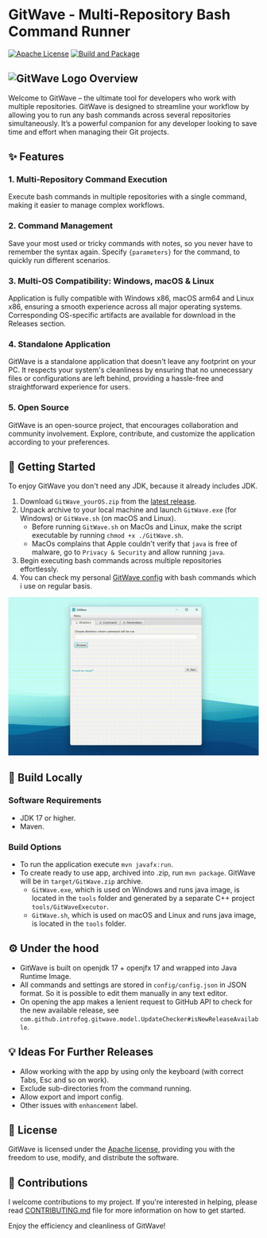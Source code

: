 # GitWave - Multi-Repository Bash Command Runner
[![Apache License](https://img.shields.io/badge/license-Apache%20License%202.0-blue.svg)](https://github.com/introfog/GitWave/blob/master/LICENSE.md)
[![Build and Package](https://github.com/introfog/GitWave/actions/workflows/maven.yml/badge.svg?branch=master)](https://github.com/introfog/GitWave/actions/workflows/maven.yml)

## <img src="./src/main/resources/logo32.png"  alt="GitWave Logo"> Overview
Welcome to GitWave – the ultimate tool for developers who work with multiple repositories. GitWave is 
designed to streamline your workflow by allowing you to run any bash commands across several repositories simultaneously.
It’s a powerful companion for any developer looking to save time and effort when managing their Git projects.

## :sparkles: Features
### 1. Multi-Repository Command Execution
Execute bash commands in multiple repositories with a single command, making it easier to manage complex workflows.
### 2. Command Management
Save your most used or tricky commands with notes, so you never have to remember the syntax again. 
Specify `{parameters}` for the command, to quickly run different scenarios.
### 3. Multi-OS Compatibility: Windows, macOS & Linux
Application is fully compatible with Windows x86, macOS arm64 and Linux x86, ensuring a smooth experience across all major operating systems. 
Corresponding OS-specific artifacts are available for download in the Releases section.
### 4. Standalone Application
GitWave is a standalone application that doesn't leave any footprint on your PC. It respects your 
system's cleanliness by ensuring that no unnecessary files or configurations are left behind, 
providing a hassle-free and straightforward experience for users.
### 5. Open Source
GitWave is an open-source project, that encourages collaboration and community involvement. 
Explore, contribute, and customize the application according to your preferences.

## :checkered_flag: Getting Started
To enjoy GitWave you don't need any JDK, because it already includes JDK.
1. Download `GitWave_yourOS.zip` from the [latest release](https://github.com/introfog/GitWave/releases).
2. Unpack archive to your local machine and launch `GitWave.exe` (for Windows) or `GitWave.sh` (on macOS and Linux).
   - Before running `GitWave.sh` on MacOs and Linux, make the script executable by running `chmod +x ./GitWave.sh`.
   - MacOs complains that Apple couldn't verify that `java` is free of malware, go to `Privacy & Security` and allow running `java`.
4. Begin executing bash commands across multiple repositories effortlessly.
5. You can check my personal [GitWave config](https://gist.github.com/introfog/10a0a3f6c0b069c4132f8ac18b73dff5) with bash commands which i use on regular basis.

<img src=samples/Sample_Saved_Commands.gif>

## :hammer: Build Locally
### Software Requirements
- JDK 17 or higher.
- Maven.
### Build Options
- To run the application execute `mvn javafx:run`.
- To create ready to use app, archived into .zip, run `mvn package`. GitWave will be in `target/GitWave.zip` archive.
  - `GitWave.exe`, which is used on Windows and runs java image, is located in the `tools` folder and generated by a separate C++ project `tools/GitWaveExecutor`.
  - `GitWave.sh`, which is used on macOS and Linux and runs java image, is located in the `tools` folder. 
 
## :gear: Under the hood
- GitWave is built on openjdk 17 + openjfx 17 and wrapped into Java Runtime Image.
- All commands and settings are stored in `config/config.json` in JSON format. So it is possible to edit them manually in any text editor.
- On opening the app makes a lenient request to GitHub API to check for the new available release, see `com.github.introfog.gitwave.model.UpdateChecker#isNewReleaseAvailable`.

## :bulb: Ideas For Further Releases
- Allow working with the app by using only the keyboard (with correct Tabs, Esc and so on work).
- Exclude sub-directories from the command running.
- Allow export and import config.
- Other issues with `enhancement` label.

## :page_with_curl: License 
GitWave is licensed under the [Apache license](LICENSE.md), providing you with the freedom to use, modify, and distribute the software.

## :handshake: Contributions 
I welcome contributions to my project. If you're interested in helping, please read 
[CONTRIBUTING.md](CONTRIBUTING.md) file for more information on how to get started.


Enjoy the efficiency and cleanliness of GitWave!
